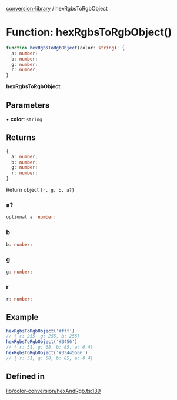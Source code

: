 [conversion-library](../globals.md) / hexRgbsToRgbObject

# Function: hexRgbsToRgbObject()

```ts
function hexRgbsToRgbObject(color: string): {
  a: number;
  b: number;
  g: number;
  r: number;
}
```

**hexRgbsToRgbObject**

<Badge type="tip" text="version: v0.0.7+" />

## Parameters

• **color**: `string`

## Returns

```ts
{
  a: number;
  b: number;
  g: number;
  r: number;
}
```

Return object `{r, g, b, a?}`

### a?

```ts
optional a: number;
```

### b

```ts
b: number;
```

### g

```ts
g: number;
```

### r

```ts
r: number;
```

## Example

```ts
hexRgbsToRgbObject('#fff')
// { r: 255, g: 255, b: 255}
hexRgbsToRgbObject('#3456')
// { r: 51, g: 68, b: 85, a: 0.4}
hexRgbsToRgbObject('#33445566')
// { r: 51, g: 68, b: 85, a: 0.4}
```

## Defined in

[lib/color-conversion/hexAndRgb.ts:139](https://github.com/fxss5201/conversion-library/blob/main/lib/color-conversion/hexAndRgb.ts#L139)
